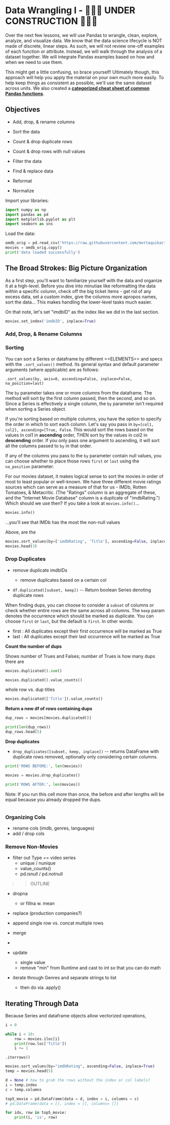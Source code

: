 # Data Wrangling I - 👷‍♀️🚧 UNDER CONSTRUCTION 🚧👷‍♀️

Over the next few lessons, we will use Pandas to wrangle, clean, explore, analyze, and visualize data. We know that the data science lifecycle is NOT made of discrete, linear steps. As such, we will not review one-off examples of each function or attribute. Instead, we will walk through the analysis of a dataset together. We will integrate Pandas examples based on how and when we need to use them.

This might get a little confusing, so brace yourself! Ultimately though, this approach will help you apply the material on your own much more easily. To help keep things as consistent as possible, we'll use the same dataset across units. We also created a **[categorized cheat sheet of common Pandas functions](../resources/pandas_cheat_sheet.md)**.

## Objectives

* Add, drop, & rename columns 
* Sort the data
* Count & drop duplicate rows
* Count & drop rows with null values
* Filter the data

* Find & replace data
* Reformat
* Normalize 

Import your libraries:

```python
import numpy as np
import pandas as pd
import matplotlib.pyplot as plt
import seaborn as sns
```

Load the data:

```python
omdb_orig = pd.read_csv('https://raw.githubusercontent.com/mottaquikarim/pycontent/master/content/raw_data/omdb_5000.csv')
movies = omdb_orig.copy()
print('data loaded successfully')
```

## The Broad Strokes: Big Picture Organization

As a first step, you'll want to familiarize yourself with the data and organize it at a high-level. Before you dive into minutiae like reformatting the data within a specific column, check off the big ticket items - get rid of any excess data, set a custom index, give the columns more apropos names, sort the data... This makes handling the lower-level tasks much easier.

On that note, let's set "imdbID" as the index like we did in the last section.

```python
movies.set_index('imdbID', inplace=True)
```

### Add, Drop, & Rename Columns



### Sorting

You can sort a Series or dataframe by different ==ELEMENTS== and specs with the `.sort_values()` method. Its general syntax and default parameter arguments (where applicable) are as follows:

`.sort_values(by, axis=0, ascending=False, inplace=False, na_position=last)`

The `by` parameter takes one or more columns from the dataframe. The method will sort by the first column passed, then the second, and so on. Since a Series is effectively a single column, the `by` parameter isn't required when sorting a Series object.

If you're sorting based on multiple columns, you have the option to specify the order in which to sort each column. Let's say you pass in `by=[col1, col2], ascending=[True, False`. This would sort the rows based on the values in col1 in **ascending** order, THEN sort by the values in col2 in **descending** order. If you only pass one argument to ascending, it will sort all the columns passed to `by` in that order.

If any of the columns you pass to the `by` parameter contain null values, you can choose whether to place those rows `first` or `last` using the `na_position` parameter.

For our movies dataset, it makes logical sense to sort the movies in order of most to least popular or well-known. We have three different movie ratings sources which can serve as a measure of that for us - IMDb, Rotten Tomatoes, & Metacritic. (The "Ratings" column is an aggregate of these, and the "Internet Movie Database" column is a duplicate of "imdbRating.") Which should we use then? If you take a look at `movies.info()`...

```python
movies.info()
```

...you'll see that IMDb has the most the non-null values


Above, are the 
```python
movies.sort_values(by=['imdbRating', 'Title'], ascending=False, inplace=True, na_position=True)
movies.head(3)
```



### Drop Duplicates
* remove duplicate imdbIDs
    * remove duplicates based on a certain col

* `df.duplicated([subset, keep])` -- Return boolean Series denoting duplicate rows

When finding dups, you can choose to consider a `subset` of columns or check whether entire rows are the same across all columns. The `keep` param denotes the occurrence which should be marked as duplicate. You can choose `first` or `last`, but the default is `first`. In other words:

* first : All duplicates except their first occurrence will be marked as True
* last : All duplicates except their last occurrence will be marked as True

**Count the number of dups**

Shows number of Trues and Falses; number of Trues is how many dups there are

```python
movies.duplicated().sum()
```

```python
movies.duplicated().value_counts()
```

whole row vs. dup titles 

```python
movies.duplicated(['Title']).value_counts()
```

**Return a new df of rows containing dups**

```python
dup_rows = movies[movies.duplicated()]

print(len(dup_rows))
dup_rows.head(5)
```

**Drop duplicates**

* `drop_duplicates([subset, keep, inplace])` -- returns DataFrame with duplicate rows removed, optionally only considering certain columns.

```python
print('ROWS BEFORE:', len(movies))

movies = movies.drop_duplicates()

print('ROWS AFTER:', len(movies))
```

Note: If you run this cell more than once, the before and after lengths will be equal because you already dropped the dups.



```python

```

### Organizing Cols

* rename cols (imdb, genres, languages)
* add / drop cols

### Remove Non-Movies

* filter out Type == video series
    * unique / nunique
    * value_counts()
    * pd.isnull / pd.notnull





>>OUTLINE

* dropna
    * or fillna w. mean


* replace (production companies?)
* append single row vs. concat multiple rows
* merge
* 
* update
    * single value
    * remove "min" from Runtime and cast to int so that you can do math

* iterate through Genres and separate strings to list
    * then do via .apply()

## Iterating Through Data

Because Series and dataframe objects allow vectorized operations, 

```python
i = 0

while i < 10:
    row = movies.iloc[i]
    print(row.loc['Title'])
    i += 1
```

`.iterrows()`


```python
movies.sort_values(by="imdbRating", ascending=False, inplace=True)
temp = movies.head(5)

d = None # how to grab the rows without the index or col labels?
i = temp.index
c = temp.columns

top5_movie = pd.DataFrame(data = d, index = i, columns = c)
# pd.DataFrame(data = [], index = [], columns= [])

for idx, row in top5_movie:
    print(i, 'is', row)
```
